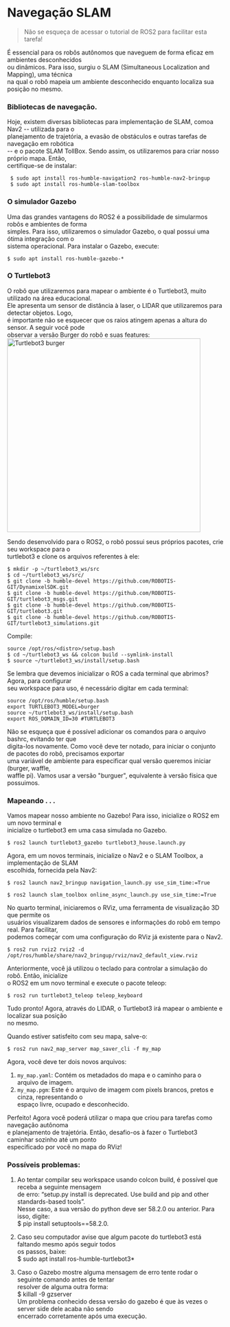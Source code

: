 # Navegação SLAM

> Não se esqueça de acessar o tutorial de ROS2 para facilitar esta 
tarefa!

É essencial para os robôs autônomos que naveguem de forma eficaz em ambientes desconhecidos <br>
ou dinâmicos. Para isso, surgiu o SLAM (Simultaneous Localization and Mapping), uma técnica <br>
na qual o robô mapeia um ambiente desconhecido enquanto localiza sua posição no mesmo. 

### Bibliotecas de navegação.
Hoje, existem diversas bibliotecas para implementação de SLAM, comoa Nav2 -- utilizada para o <br>
planejamento de trajetória, a evasão de obstáculos e outras tarefas de navegação em robótica <br>
-- e o pacote SLAM TollBox. Sendo assim, os utilizaremos para criar nosso próprio mapa. Então, <br>
 certifique-se de instalar:
```
 $ sudo apt install ros-humble-navigation2 ros-humble-nav2-bringup
 $ sudo apt install ros-humble-slam-toolbox
```

### O simulador Gazebo
Uma das grandes vantagens do ROS2 é a possibilidade de simularmos robôs e ambientes de forma <br>
simples. Para isso, utilizaremos o simulador Gazebo, o qual possui uma ótima integração com o <br>
 sistema operacional. Para instalar o Gazebo, execute:
```
$ sudo apt install ros-humble-gazebo-*
```

### O Turtlebot3
O robô que utilizaremos para mapear o ambiente é o Turtlebot3, muito utilizado na área educacional. <br>
Ele apresenta um sensor de distância à laser, o LIDAR que utilizaremos para detectar objetos. Logo, <br>
é importante não se esquecer que os raios atingem apenas a altura do sensor. A seguir você pode <br>
observar a versão Burger do robô e suas features:<br>
<img src="https://cdn.shopify.com/s/files/1/0928/0230/files/turtlebot3_main_components_burger.png?931120592119287692" alt="Turtlebot3 burger" width="450">

Sendo desenvolvido para o ROS2, o robô possui seus próprios pacotes, crie seu workspace para o <br>
turtlebot3 e clone os arquivos referentes à ele:
```
$ mkdir -p ~/turtlebot3_ws/src
$ cd ~/turtlebot3_ws/src/
$ git clone -b humble-devel https://github.com/ROBOTIS-GIT/DynamixelSDK.git
$ git clone -b humble-devel https://github.com/ROBOTIS-GIT/turtlebot3_msgs.git
$ git clone -b humble-devel https://github.com/ROBOTIS-GIT/turtlebot3.git
$ git clone -b humble-devel https://github.com/ROBOTIS-GIT/turtlebot3_simulations.git
```

Compile:
```
source /opt/ros/<distro>/setup.bash
$ cd ~/turtlebot3_ws && colcon build --symlink-install
$ source ~/turtlebot3_ws/install/setup.bash
```

Se lembra que devemos inicializar o ROS a cada terminal que abrimos? Agora, para configurar<br>
seu workspace para uso, é necessário digitar em cada terminal:
```
source /opt/ros/humble/setup.bash
export TURTLEBOT3_MODEL=burger
source ~/turtlebot3_ws/install/setup.bash
export ROS_DOMAIN_ID=30 #TURTLEBOT3

```
Não se esqueça que é possível adicionar os comandos para o arquivo bashrc, evitando ter que <br>
digita-los novamente.
Como você deve ter notado, para iniciar o conjunto de pacotes do robô, precisamos exportar<br>
uma variável de ambiente para especificar qual versão queremos iniciar (burger, waffle, <br>
waffle pi). Vamos usar a versão "burguer", equivalente à versão física que possuimos.


### Mapeando . . .
Vamos mapear nosso ambiente no Gazebo! Para isso, inicialize o ROS2 em um novo terminal e <br>
inicialize o turtlebot3 em uma casa simulada no Gazebo. <br> 
```
$ ros2 launch turtlebot3_gazebo turtlebot3_house.launch.py
```

Agora, em um novos terminais, inicialize o Nav2 e o SLAM Toolbox, a implementação de SLAM <br>
escolhida, fornecida pela Nav2:
```
$ ros2 launch nav2_bringup navigation_launch.py use_sim_time:=True
```
```
$ ros2 launch slam_toolbox online_async_launch.py use_sim_time:=True
```

No quarto terminal, iniciaremos o RViz, uma ferramenta de visualização 3D que permite os <br>
usuários visualizarem dados de sensores e informações do robô em tempo real. Para facilitar, <br>
podemos começar com uma configuração do RViz já existente para o Nav2.
```
$ ros2 run rviz2 rviz2 -d /opt/ros/humble/share/nav2_bringup/rviz/nav2_default_view.rviz
```

Anteriormente, você já utilizou o teclado para controlar a simulação do robô. Então, inicialize <br> 
o ROS2 em um novo terminal e execute o pacote teleop:
```
$ ros2 run turtlebot3_teleop teleop_keyboard
```

Tudo pronto! Agora, através do LIDAR, o Turtlebot3 irá mapear o ambiente e localizar sua posição <br>
no mesmo.

Quando estiver satisfeito com seu mapa, salve-o:
```
$ ros2 run nav2_map_server map_saver_cli -f my_map
```
Agora, você deve ter dois novos arquivos:
1. `my_map.yaml`: Contém os metadados do mapa e o caminho para o arquivo de imagem.
2. `my_map.pgm`: Este é o arquivo de imagem com pixels brancos, pretos e cinza, representando o <br>
espaço livre, ocupado e desconhecido.

Perfeito! Agora você poderá utilizar o mapa que criou para tarefas como navegação autônoma <br>
e planejamento de trajetória. Então, desafio-os à fazer o Turtlebot3 caminhar sozinho até um ponto <br>
especificado por você no mapa do RViz!


### Possíveis problemas: 
1. Ao tentar compilar seu workspace usando colcon build, é possível que receba a seguinte mensagem <br>
de erro: “setup.py install is deprecated. Use build and pip and other standards-based tools”. <br>
Nesse caso, a sua versão do python deve ser 58.2.0 ou anterior. Para isso, digite:<br>
	$ pip install setuptools==58.2.0.

2. Caso seu computador avise que algum pacote do turtlebot3 está faltando mesmo após seguir todos <br>
os passos, baixe:<br>
	$ sudo apt install ros-humble-turtlebot3*

3. Caso o Gazebo mostre alguma mensagem de erro tente rodar o seguinte comando antes de tentar <br>
resolver de alguma outra forma: <br>
    $ killall -9 gzserver<br>
Um problema conhecido dessa versão do gazebo é que às vezes o server side dele acaba não sendo <br>
encerrado corretamente após uma execução.<br>
